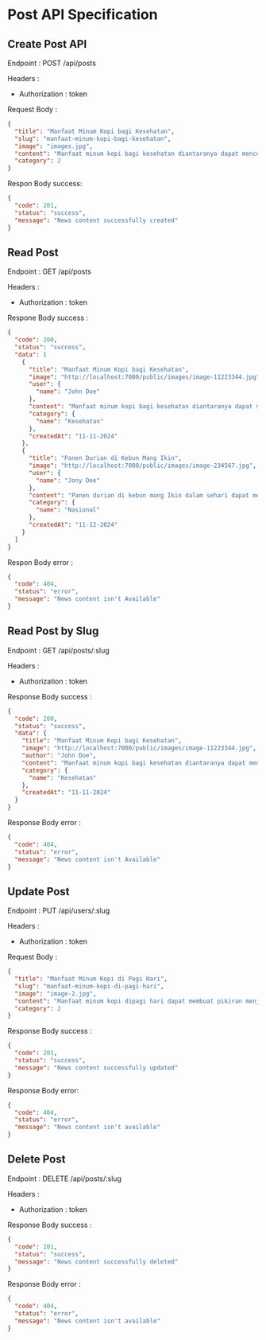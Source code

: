 # Post API Specification

## Create Post API

Endpoint : POST /api/posts

Headers :

- Authorization : token

Request Body :

```json
{
  "title": "Manfaat Minum Kopi bagi Kesehatan",
  "slug": "manfaat-minum-kopi-bagi-kesehatan",
  "image": "images.jpg",
  "content": "Manfaat minum kopi bagi kesehatan diantaranya dapat mencegah penyakit pikun.",
  "category": 2
}
```

Respon Body success:

```json
{
  "code": 201,
  "status": "success",
  "message": "News content successfully created"
}
```

## Read Post

Endpoint : GET /api/posts

Headers :

- Authorization : token

Respone Body success :

```json
{
  "code": 200,
  "status": "success",
  "data": [
    {
      "title": "Manfaat Minum Kopi bagi Kesehatan",
      "image": "http://localhost:7000/public/images/image-11223344.jpg",
      "user": {
        "name": "John Doe"
      },
      "content": "Manfaat minum kopi bagi kesehatan diantaranya dapat mencegah penyakit pikun.",
      "category": {
        "name": "Kesehatan"
      },
      "createdAt": "11-11-2024"
    },
    {
      "title": "Panen Durian di Kebun Mang Ikin",
      "image": "http://localhost:7000/public/images/image-234567.jpg",
      "user": {
        "name": "Jony Dee"
      },
      "content": "Panen durian di kebun mang Ikin dalam sehari dapat menghasilkan 100kg durian.",
      "category": {
        "name": "Nasional"
      },
      "createdAt": "11-12-2024"
    }
  ]
}
```

Respon Body error :

```json
{
  "code": 404,
  "status": "error",
  "message": "News content isn't Available"
}
```

## Read Post by Slug

Endpoint : GET /api/posts/:slug

Headers :

- Authorization : token

Response Body success :

```json
{
  "code": 200,
  "status": "success",
  "data": {
    "title": "Manfaat Minum Kopi bagi Kesehatan",
    "image": "http://localhost:7000/public/images/image-11223344.jpg",
    "author": "John Doe",
    "content": "Manfaat minum kopi bagi kesehatan diantaranya dapat mencegah penyakit pikun.",
    "category": {
      "name": "Kesehatan"
    },
    "createdAt": "11-11-2024"
  }
}
```

Response Body error :

```json
{
  "code": 404,
  "status": "error",
  "message": "News content isn't Available"
}
```

## Update Post

Endpoint : PUT /api/users/:slug

Headers :

- Authorization : token

Request Body :

```json
{
  "title": "Manfaat Minum Kopi di Pagi Hari",
  "slug": "manfaat-minum-kopi-di-pagi-hari",
  "image": "image-2.jpg",
  "content": "Manfaat minum kopi dipagi hari dapat membuat pikiran menjadi fokus.",
  "category": 2
}
```

Response Body success :

```json
{
  "code": 201,
  "status": "success",
  "message": "News content successfully updated"
}
```

Response Body error:

```json
{
  "code": 404,
  "status": "error",
  "message": "News content isn't available"
}
```

## Delete Post

Endpoint : DELETE /api/posts/:slug

Headers :

- Authorization : token

Response Body success :

```json
{
  "code": 201,
  "status": "success",
  "message": "News content successfully deleted"
}
```

Response Body error :

```json
{
  "code": 404,
  "status": "error",
  "message": "News content isn't available"
}
```
